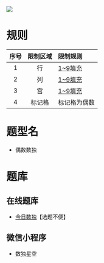 ![](https://cn.sudoku.today/pic/02/even40/38088_105616.png)

# 规则

| 序号  | 限制区域 | 限制规则     |
|:---:|:----:|:---------|
|  1  |  行   | [1~9填充] |
|  2  |  列   | [1~9填充] |
|  3  |  宫   | [1~9填充] |
|  4  | 标记格  | 标记格为偶数   |

# 题型名

- 偶数数独

# 题库

## 在线题库

- [今日数独]【选题不便】

## 微信小程序

- 数独星空

[1~9填充]: ../../../../rules.md#1to9填充

[今日数独]: https://cn.sudoku.today/g-even-sudoku/